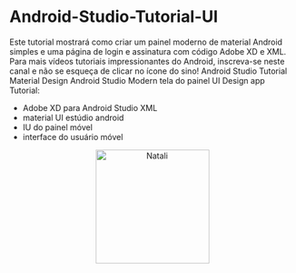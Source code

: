 # Android-Studio-Tutorial-UI
Este tutorial mostrará como criar um painel moderno de material Android simples e uma página de login e assinatura com código Adobe XD e XML.
Para mais vídeos tutoriais impressionantes do Android, inscreva-se neste canal e não se esqueça de clicar no ícone do sino!
Android Studio Tutorial Material Design Android Studio Modern tela do painel UI Design app Tutorial:
- Adobe XD para Android Studio XML
- material UI estúdio android 
- IU do painel móvel 
- interface do usuário móvel
<p align="center">
  <a href="blob:https://discord.com/abb701b6-6fbe-4be8-b46e-66961bcaaa01" target="blank"><img src="blob:https://discord.com/abb701b6-6fbe-4be8-b46e-66961bcaaa01"" width="200" alt="Natali" /></a>
</p>
